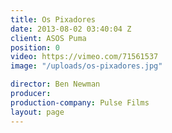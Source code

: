 ```yaml
---
title: Os Pixadores
date: 2013-08-02 03:40:04 Z
client: ASOS Puma
position: 0
video: https://vimeo.com/71561537
image: "/uploads/os-pixadores.jpg"

director: Ben Newman
producer:
production-company: Pulse Films
layout: page
---
```


